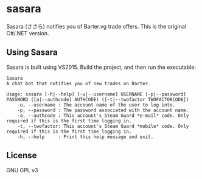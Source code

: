 # sasara
Sasara (ささら) notifies you of Barter.vg trade offers. This is the original C#/.NET version.

## Using Sasara
Sasara is built using VS2015. Build the project, and then run the executable:
```
Sasara
A chat bot that notifies you of new trades on Barter.

Usage: sasara [-h|--help] [-u|--username] USERNAME [-p|--password] PASSWORD ([a|--authcode] AUTHCODE) ([-t|--twofactor TWOFACTORCODE])
	-u, --username : The account name of the user to log into.
	-p, --password : The password associated with the account name.
	-a, --authcode : This account's Steam Guard *e-mail* code. Only required if this is the first time logging in.
	-t, --twofactor: This account's Steam Guard *mobile* code. Only required if this is the first time logging in.
	-h, --help     : Print this help message and exit.
```

## License
GNU GPL v3
